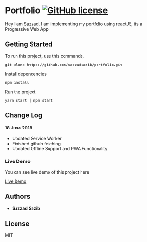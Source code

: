 # Portfolio  [![GitHub license](https://img.shields.io/badge/license-MIT-blue.svg)](https://github.com/sazzadsazib/UtilityCss/blob/master/LICENSE)

Hey I am Sazzad, I am implementing my portfolio using reactJS, its a Progressive Web App

## Getting Started

To run this project, use this commands,

   `git clone https://github.com/sazzadsazib/portfolio.git`
   
   Install dependencies
   
   `npm install`
   
   Run the project
   
   `yarn start | npm start`

## Change Log

#### 18 June 2018

* Updated Service Worker
* Finished github fetching
* Updated Offline Support and PWA Functionality



### Live Demo

You can see live demo of this project here


[Live Demo](https://sazib-portfolio.firebaseapp.com/)



## Authors

* **[Sazzad Sazib](https://github.com/sazib)** 


## License

MIT

